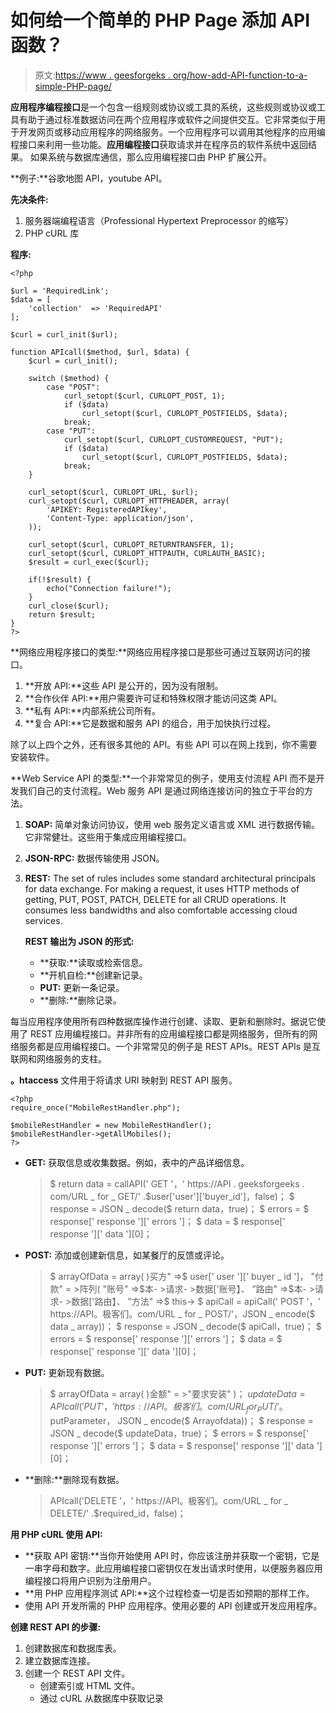 # 如何给一个简单的 PHP Page 添加 API 函数？

> 原文:[https://www . geesforgeks . org/how-add-API-function-to-a-simple-PHP-page/](https://www.geeksforgeeks.org/how-to-add-api-function-to-a-simple-php-page/)

**应用程序编程接口**是一个包含一组规则或协议或工具的系统，这些规则或协议或工具有助于通过标准数据访问在两个应用程序或软件之间提供交互。它非常类似于用于开发网页或移动应用程序的网络服务。一个应用程序可以调用其他程序的应用编程接口来利用一些功能。**应用编程接口**获取请求并在程序员的软件系统中返回结果。
如果系统与数据库通信，那么应用编程接口由 PHP 扩展公开。

**例子:**谷歌地图 API，youtube API。

**先决条件:**

1.  服务器端编程语言（Professional Hypertext Preprocessor 的缩写）
2.  PHP cURL 库

**程序:**

```
<?php

$url = 'RequiredLink';
$data = [
    'collection'  => 'RequiredAPI'
];

$curl = curl_init($url);

function APIcall($method, $url, $data) {
    $curl = curl_init();

    switch ($method) {
        case "POST":
            curl_setopt($curl, CURLOPT_POST, 1);
            if ($data)
                curl_setopt($curl, CURLOPT_POSTFIELDS, $data);
            break;
        case "PUT":
            curl_setopt($curl, CURLOPT_CUSTOMREQUEST, "PUT");
            if ($data)
                curl_setopt($curl, CURLOPT_POSTFIELDS, $data);
            break;
    }

    curl_setopt($curl, CURLOPT_URL, $url);
    curl_setopt($curl, CURLOPT_HTTPHEADER, array(
        'APIKEY: RegisteredAPIkey',
        'Content-Type: application/json',
    ));

    curl_setopt($curl, CURLOPT_RETURNTRANSFER, 1);
    curl_setopt($curl, CURLOPT_HTTPAUTH, CURLAUTH_BASIC);
    $result = curl_exec($curl);

    if(!$result) {
        echo("Connection failure!");
    }
    curl_close($curl);
    return $result;
}
?>
```

**网络应用程序接口的类型:**网络应用程序接口是那些可通过互联网访问的接口。

1.  **开放 API:**这些 API 是公开的，因为没有限制。
2.  **合作伙伴 API:**用户需要许可证和特殊权限才能访问这类 API。
3.  **私有 API:**内部系统公司所有。
4.  **复合 API:**它是数据和服务 API 的组合，用于加快执行过程。

除了以上四个之外，还有很多其他的 API。有些 API 可以在网上找到，你不需要安装软件。

**Web Service API 的类型:**一个非常常见的例子，使用支付流程 API 而不是开发我们自己的支付流程。Web 服务 API 是通过网络连接访问的独立于平台的方法。

1.  **SOAP:** 简单对象访问协议，使用 web 服务定义语言或 XML 进行数据传输。它非常健壮。这些用于集成应用编程接口。
2.  **JSON-RPC:** 数据传输使用 JSON。
3.  **REST:** The set of rules includes some standard architectural principals for data exchange. For making a request, it uses HTTP methods of getting, PUT, POST, PATCH, DELETE for all CRUD operations. It consumes less bandwidths and also comfortable accessing cloud services.

    **REST 输出为 JSON 的形式:**

    *   **获取:**读取或检索信息。
    *   **开机自检:**创建新记录。
    *   **PUT:** 更新一条记录。
    *   **删除:**删除记录。

每当应用程序使用所有四种数据库操作进行创建、读取、更新和删除时。据说它使用了 REST 应用编程接口。并非所有的应用编程接口都是网络服务，但所有的网络服务都是应用编程接口。一个非常常见的例子是 REST APIs。REST APIs 是互联网和网络服务的支柱。

**。htaccess** 文件用于将请求 URI 映射到 REST API 服务。

```
<?php
require_once("MobileRestHandler.php");

$mobileRestHandler = new MobileRestHandler();
$mobileRestHandler->getAllMobiles();
?>
```

*   **GET:** 获取信息或收集数据。例如，表中的产品详细信息。

    > $ return data = callAPI(' GET '，' https://API . geeksforgeeks . com/URL _ for _ GET/' .$user['user']['buyer_id']，false)；
    > $ response = JSON _ decode($ return data，true)；
    > $ errors = $ response[' response '][' errors ']；
    > $ data = $ response[' response '][' data '][0]；

*   **POST:** 添加或创建新信息，如某餐厅的反馈或评论。

    > $ arrayOfData = array(
    > )买方" =>$ user[' user '][' buyer _ id ']，
    > "付款" = >阵列(
    > "账号" =>$本- >请求- >数据['账号】、
    > ”路由" =>$本- >请求- >数据['路由】、
    > ”方法" =>$ this->
    > $ apiCall = apiCall(' POST '，' https://API。极客们。com/URL _ for _ POST/'，JSON _ encode($ data _ array))；
    > $ response = JSON _ decode($ apiCall，true)；
    > $ errors = $ response[' response '][' errors ']；
    > $ data = $ response[' response '][' data '][0]；

*   **PUT:** 更新现有数据。

    > $ arrayOfData = array(
    > )金额" = >"要求安装"
    > )；
    > $updateData = APIcall('PUT '，' https://API。极客们。com/URL _ for _ PUT/'。$ putParameter，
    > JSON _ encode($ Arrayofdata))；
    > $ response = JSON _ decode($ updateData，true)；
    > $ errors = $ response[' response '][' errors ']；
    > $ data = $ response[' response '][' data '][0]；

*   **删除:**删除现有数据。

    > APIcall('DELETE '，' https://API。极客们。com/URL _ for _ DELETE/' .$required_id，false)；

**用 PHP cURL 使用 API:**

*   **获取 API 密钥:**当你开始使用 API 时，你应该注册并获取一个密钥，它是一串字母和数字。此应用编程接口密钥仅在发出请求时使用，以便服务器应用编程接口将用户识别为注册用户。
*   **用 PHP 应用程序测试 API:**这个过程检查一切是否如预期的那样工作。
*   使用 API 开发所需的 PHP 应用程序。使用必要的 API 创建或开发应用程序。

**创建 REST API 的步骤:**

1.  创建数据库和数据库表。
2.  建立数据库连接。
3.  创建一个 REST API 文件。
    *   创建索引或 HTML 文件。
    *   通过 cURL 从数据库中获取记录